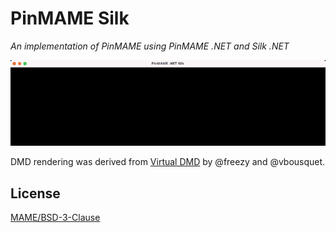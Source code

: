 # PinMAME Silk 

*An implementation of PinMAME using PinMAME .NET and Silk .NET*

![Alt text](/pinmame-silk.gif?raw=true "PinMAME Silk")

DMD rendering was derived from [Virtual DMD](https://github.com/freezy/dmd-extensions/tree/master/LibDmd/Output/Virtual/Dmd) by @freezy and @vbousquet.

## License

[MAME/BSD-3-Clause](LICENSE.txt)
